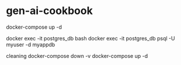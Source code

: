 # gen-ai-cookbook

docker-compose up -d

docker exec -it postgres_db bash
 docker exec -it postgres_db psql -U myuser -d myappdb

cleaning
docker-compose down -v
docker-compose up -d